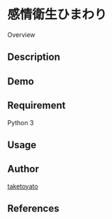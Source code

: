 ﻿感情衛生ひまわり
====

Overview


## Description

## Demo

## Requirement
Python 3

## Usage

## Author

[taketoyato](https://github.com/taketoyato)

## References